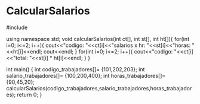 # CalcularSalarios

#include <iostream>

using namespace std;
void calcularSalarios(int ct[], int st[], int ht[]){
for(int i=0; i<=2; i++){
 cout<<"codigo: "<<ct[i]<<"salarios x hr: "<<st[i]<<"horas: "<<ht[i]<<endl;
 cout<<endl;
}
for(int i=0; i<=2; i++){
 cout<<"codigo: "<<ct[i]<<"total: "<<st[i] * ht[i]<<endl;
}
}

int main()
{
    int codigo_trabajadores[]= {101,202,203};
    int salario_trabajadores[]= {100,200,400};
    int horas_trabajadores[]= {90,45,20};
    calcularSalarios(codigo_trabajadores,salario_trabajadores,horas_trabajadores);
    return 0;
}

